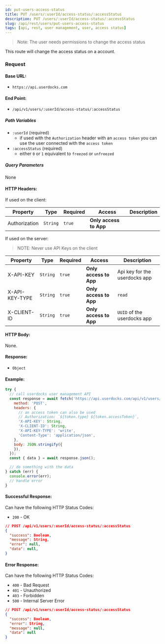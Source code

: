 ```yaml
---
id: put-users-access-status
title: PUT /users/:userId/access-status/:accessStatus
description: PUT /users/:userId/access-status/:accessStatus
slug: /api/rest/users/put-users-access-status
tags: [api, rest, user management, user, access status]
---
```


> Note: The user needs permissions to change the access status

This route will change the access status on a account.

### Request

#### Base URL:

- `https://api.userdocks.com`

#### End Point:

- `/api/v1/users/:userId/access-status/:accessStatus`

##### Path Variables

- `:userId` (required)
  - if used with the `Authorization` header with an `access token` you can use the user connected with the `access token`
- `:accessStatus` (required)
  - either `0` or `1` equivalent to `freezed` or `unfreezed`

##### Query Parameters

None

#### HTTP Headers:

If used on the client:

| Property      | Type        | Required  | Access                 | Description |
| ------------- | ----------- | --------- | ---------------------- | ----------- |
| Authorization | `String` | `true` | **Only access to App** |             |

If used on the server:

> NOTE: Never use API Keys on the client

| Property       | Type        | Required  | Access                 | Description                   |
| -------------- | ----------- | --------- | ---------------------- | ----------------------------- |
| X-API-KEY      | `String` | `true` | **Only access to App** | Api key for the userdocks app |
| X-API-KEY-TYPE | `String` | `true` | **Only access to App** | `read`                        |
| X-CLIENT-ID    | `String` | `true` | **Only access to App** | `UUID` of the userdocks app   |

#### HTTP Body:

None.

#### Response:

- `Object`

#### Example:

```js
try {
  // call userdocks user management API
  const response = await fetch('https://api.userdocks.com/api/v1/users/:userId/access-status/:accessStatus', {
    method: 'POST',
    headers: {
      // an access token can also be used
      // Authorization: `${token.type} ${token.accessToken}`,
      'X-API-KEY': String,
      'X-CLIENT-ID': String,
      'X-API-KEY-TYPE': 'write',
      'Content-Type': 'application/json',
    },
    body: JSON.stringify({
    }),
  });
  const { data } = await response.json();

  // do something with the data
} catch (err) {
  console.error(err);
  // handle error
}
```

#### Successful Response:

Can have the following HTTP Status Codes:

- `200` - OK

```json
// POST /api/v1/users/:userId/access-status/:accessStatus
{
  "success": Boolean,
  "message": String,
  "error": null,
  "data": null,
}
```

#### Error Response:

Can have the following HTTP Status Codes:

- `400` - Bad Request
- `401` - Unauthorized
- `403` - Forbidden
- `500` - Internal Server Error

```json
// POST /api/v1/users/:userId/access-status/:accessStatus
{
  "success": Boolean,
  "error": String,
  "message": null,
  "data": null
}
```
